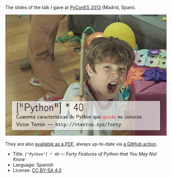 The slides of the talk I gave at [PyConES 2013](http://2013.es.pycon.org/) (Madrid, Spain).

[![Front](./pics/cover.svg)][pdf]

They are also [available as a PDF][pdf], always up-to-date via [a GitHub action](../.github/workflows/forty-features.yml).

- Title: *`["Python"] * 40` — Forty Features of Python that You May Not Know*
- Language: Spanish
- License: [CC BY-SA 4.0](http://creativecommons.org/licenses/by-sa/4.0/)

[pdf]: http://static.vterron.xyz/python-cuarenta.pdf
